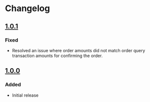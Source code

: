 # Changelog

## [1.0.1](https://github.com/DPO-Group/DPO_OsCommerce/releases/tag/v1.0.1)

### Fixed

- Resolved an issue where order amounts did not match order query transaction amounts for confirming the order.

## [1.0.0](https://github.com/DPO-Group/DPO_OsCommerce/releases/tag/v1.0.0)

### Added

- Initial release
